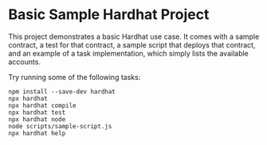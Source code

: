 # Basic Sample Hardhat Project

This project demonstrates a basic Hardhat use case. It comes with a sample contract, a test for that contract, a sample script that deploys that contract, and an example of a task implementation, which simply lists the available accounts.

Try running some of the following tasks:

```shell
npm install --save-dev hardhat
npx hardhat
npx hardhat compile
npx hardhat test
npx hardhat node
node scripts/sample-script.js
npx hardhat help
```
